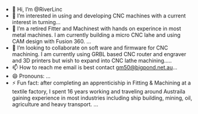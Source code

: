 - 👋 Hi, I’m @RiverLinc
- 👀 I’m interested in using and developing CNC machines with a current interest in turning...
- 🌱 I’m a retired Fitter and Machinest with hands on experince in most metal machines. I am currently building a micro CNC lahe and using CAM design with Fusion 360. ...
- 💞️ I’m looking to collaborate on soft ware and firmware for CNC machining. I am currently using GRBL based CNC router and engraver and 3D printers but wish to expand into CNC lathe machining.....
- 📫 How to reach me email is best contact gm50@bigpond.net.au...
- 😄 Pronouns: ...
- ⚡ Fun fact: after completing an apprenticiship in Fitting & Machining at a textile factory, I spent 16 years working and traveling around Austraila gaining experience in most industries including ship building, mining, oil, agriculture and heavy transport. ...

<!---
RiverLinc/RiverLinc is a ✨ special ✨ repository because its `README.md` (this file) appears on your GitHub profile.
You can click the Preview link to take a look at your changes.
--->

